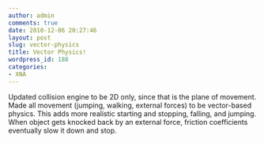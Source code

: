 ```yaml
---
author: admin
comments: true
date: 2010-12-06 20:27:46
layout: post
slug: vector-physics
title: Vector Physics!
wordpress_id: 188
categories:
- XNA
---
```


Updated collision engine to be 2D only, since that is the plane of movement. Made all movement (jumping, walking, external forces) to be vector-based physics. This adds more realistic starting and stopping, falling, and jumping. When object gets knocked back by an external force, friction coefficients eventually slow it down and stop. 

